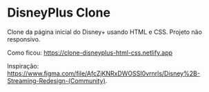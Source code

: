 # DisneyPlus Clone
Clone da página inicial do Disney+ usando HTML e CSS. Projeto não responsivo.

Como ficou: https://clone-disneyplus-html-css.netlify.app

Inspiração: https://www.figma.com/file/AfcZjKNRxDWOSSI0vrnrls/Disney%2B-Streaming-Redesign-(Community).